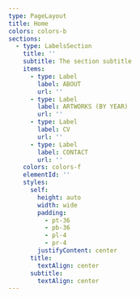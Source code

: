```yaml
---
type: PageLayout
title: Home
colors: colors-b
sections:
  - type: LabelsSection
    title: ''
    subtitle: The section subtitle
    items:
      - type: Label
        label: ABOUT
        url: ''
      - type: Label
        label: ARTWORKS (BY YEAR)
        url: ''
      - type: Label
        label: CV
        url: ''
      - type: Label
        label: CONTACT
        url: ''
    colors: colors-f
    elementId: ''
    styles:
      self:
        height: auto
        width: wide
        padding:
          - pt-36
          - pb-36
          - pl-4
          - pr-4
        justifyContent: center
      title:
        textAlign: center
      subtitle:
        textAlign: center
---
```

